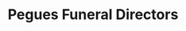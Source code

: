 ---
title: "Pegues Funeral Directors"
url: /saltillo/pegues-funeral-directors/
shop: funeral directors
---